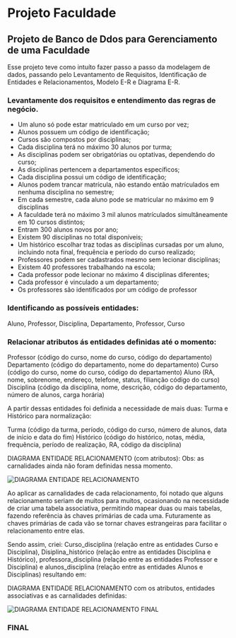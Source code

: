 # Projeto Faculdade

## Projeto de Banco de Ddos para Gerenciamento de uma Faculdade

Esse projeto teve como intuíto fazer passo a passo da modelagem de dados, passando pelo Levantamento de Requisitos, Identificação de Entidades e Relacionamentos, Modelo E-R e Diagrama E-R.

### Levantamente dos requisitos e entendimento das regras de negócio.

+ Um aluno só pode estar matriculado em um curso por vez;
+ Alunos possuem um código de identificação;
+ Cursos são compostos por disciplinas;
+ Cada disciplina terá no máximo 30 alunos por turma;
+ As disciplinas podem ser obrigatórias ou optativas, dependendo do curso;
+ As disciplinas pertencem a departamentos específicos;
+ Cada disciplina possui um código de identificação;
+ Alunos podem trancar matrícula, não estando então matrículados em nenhuma disciplina no semestre;
+ Em cada semestre, cada aluno pode se matricular no máximo em 9 disciplinas
+ A faculdade terá no máximo 3 mil alunos matrículados simultâneamente em 10 cursos distintos;
+ Entram 300 alunos novos por ano;
+ Existem 90 disciplinas no total disponíveis;
+ Um histórico escolhar traz todas as disciplinas cursadas por um aluno, incluindo nota final, frequência e período do curso realizado;
+ Professores podem ser cadastrados mesmo sem lecionar disciplinas;
+ Existem 40 professores trabalhando na escola;
+ Cada professor pode lecionar no máximo 4 disciplinas diferentes;
+ Cada professor é vinculado a um departamento;
+ Os professores são identificados por um código de professor

### Identificando as possíveis entidades:

Aluno, Professor, Disciplina, Departamento, Professor, Curso

### Relacionar atributos ás entidades definidas até o momento: 

Professor (código do curso, nome do curso, código do departamento)
Departamento (código do departamento, nome do departamento)
Curso (código do curso, nome do curso, código do departamento)
Aluno (RA, nome, sobrenome, endereço, telefone, status, filianção código do curso)
Disciplina (código da disciplina, nome, descrição, código do departamento, número de alunos, carga horária)

A partir dessas entidades foi definida a necessidade de mais duas: Turma e Histórico para normalização:

Turma (código da turma, período, código do curso, número de alunos, data de início e data do fim)
Histórico (código do histórico, notas, média, frequência, período de realização, RA, código da disciplina)

DIAGRAMA ENTIDADE RELACIONAMENTO (com atributos):
Obs: as carnalidades ainda não foram definidas nessa momento.

![DIAGRAMA ENTIDADE RELACIONAMENTO](https://github.com/monyzeweber/SQL-Database-EER/assets/81835859/35e86c80-48e3-453d-9c7d-167359df2851)

Ao aplicar as carnalidades de cada relacionamento, foi notado que alguns relacionamento seriam de muitos para muitos, ocasionando na necessidade de criar uma tabela associativa, permitindo mapear duas ou mais tabelas, fazendo referência às chaves primárias de cada uma. Futuramente as chaves primárias de cada vão se tornar chaves estrangeiras para facilitar o relacionamento entre elas. 

Sendo assim, criei: Curso_disciplina (relação entre as entidades Curso e Disciplina), Disiplina_histórico (relação entre as entidades Disciplina e Histórico), professora_disciplina (relação entre as entidades Professor e Disciplina) e alunos_disciplina (relação entre as entidades Alunos e Disciplinas) resultando em:

DIAGRAMA ENTIDADE RELACIONAMENTO com os atributos, entidades associativas e as carnalidades definidas: 

![DIAGRAMA ENTIDADE RELACIONAMENTO FINAL](https://github.com/monyzeweber/SQL-Database-EER/assets/81835859/f45c61c8-d1e8-4c62-90be-8f65b56425e9)

### FINAL

